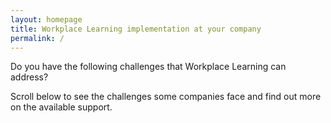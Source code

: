 ```yaml
---
layout: homepage
title: Workplace Learning implementation at your company
permalink: /
---
```



<p style="text-align:centre">Do you have the following challenges that Workplace Learning can address?</p>
<p style="text-align:centre">Scroll below to see the challenges some companies face and find out more on the available support.</p>

<!-- Type your notification here - the notification bar will not appear if this is empty. For other changes, refer to _data/homepage.yml to edit the homepage -->


